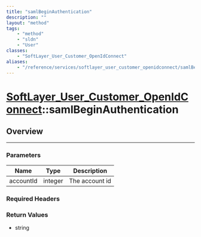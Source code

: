 ```yaml
---
title: "samlBeginAuthentication"
description: ""
layout: "method"
tags:
    - "method"
    - "sldn"
    - "User"
classes:
    - "SoftLayer_User_Customer_OpenIdConnect"
aliases:
    - "/reference/services/softlayer_user_customer_openidconnect/samlBeginAuthentication"
---
```

# [SoftLayer_User_Customer_OpenIdConnect](/reference/services/SoftLayer_User_Customer_OpenIdConnect)::samlBeginAuthentication





## Overview 


-----

### Parameters 
|Name | Type | Description |
| --- | --- | --- |
|accountId| integer| The account id|


### Required Headers


### Return Values
* string




